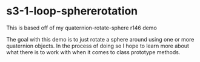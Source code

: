 # s3-1-loop-sphererotation


This is based off of my quaternion-rotate-sphere r146 demo

The goal with this demo is to just rotate a sphere around using one or more quaternion objects. In the process of doing so I hope to learn more about what there is to work with when it comes to class prototype methods.

